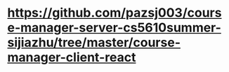 # https://github.com/pazsj003/course-manager-server-cs5610summer-sijiazhu/tree/master/course-manager-client-react
